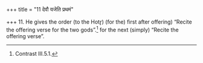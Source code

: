 +++
title = "11 देवौ यजेति प्रथमं"

+++
11. He gives the order (to the Hotr̥) (for the) first after offering) “Recite the offering verse for the two gods”.[^1] for the next (simply) “Recite the offering verse”.  


[^1]: Contrast III.5.1.  
